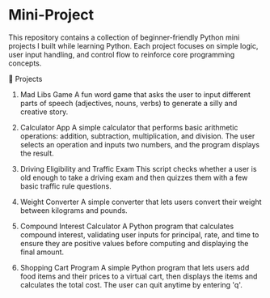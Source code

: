 # Mini-Project
This repository contains a collection of beginner-friendly Python mini projects I built while learning Python. Each project focuses on simple logic, user input handling, and control flow to reinforce core programming concepts.

📁 Projects
1. Mad Libs Game
A fun word game that asks the user to input different parts of speech (adjectives, nouns, verbs) to generate a silly and creative story.

2. Calculator App
A simple calculator that performs basic arithmetic operations: addition, subtraction, multiplication, and division. The user selects an operation and inputs two numbers, and the program displays the result.

3. Driving Eligibility and Traffic Exam
This script checks whether a user is old enough to take a driving exam and then quizzes them with a few basic traffic rule questions.

4. Weight Converter
A simple converter that lets users convert their weight between kilograms and pounds.

5. Compound Interest Calculator
A Python program that calculates compound interest, validating user inputs for principal, rate, and time to ensure they are positive values before computing and displaying the final amount.

6. Shopping Cart Program
A simple Python program that lets users add food items and their prices to a virtual cart, then displays the items and calculates the total cost. The user can quit anytime by entering 'q'.
